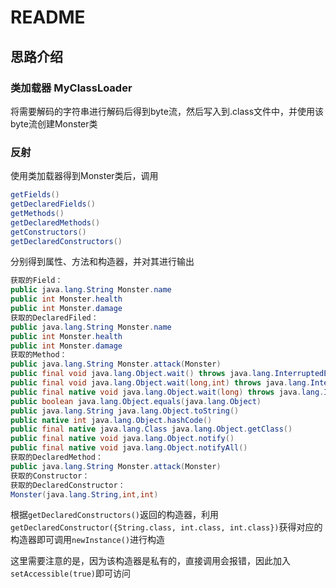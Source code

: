 # README

## 思路介绍

### 类加载器 MyClassLoader

将需要解码的字符串进行解码后得到byte流，然后写入到.class文件中，并使用该byte流创建Monster类

### 反射

使用类加载器得到Monster类后，调用

```java
getFields()
getDeclaredFields()
getMethods()
getDeclaredMethods()
getConstructors()
getDeclaredConstructors()
```

分别得到属性、方法和构造器，并对其进行输出

```java
获取的Field：
public java.lang.String Monster.name
public int Monster.health
public int Monster.damage
获取的DeclaredFiled：
public java.lang.String Monster.name
public int Monster.health
public int Monster.damage
获取的Method：
public java.lang.String Monster.attack(Monster)
public final void java.lang.Object.wait() throws java.lang.InterruptedException
public final void java.lang.Object.wait(long,int) throws java.lang.InterruptedException
public final native void java.lang.Object.wait(long) throws java.lang.InterruptedException
public boolean java.lang.Object.equals(java.lang.Object)
public java.lang.String java.lang.Object.toString()
public native int java.lang.Object.hashCode()
public final native java.lang.Class java.lang.Object.getClass()
public final native void java.lang.Object.notify()
public final native void java.lang.Object.notifyAll()
获取的DeclaredMethod：
public java.lang.String Monster.attack(Monster)
获取的Constructor：
获取的DeclaredConstructor：
Monster(java.lang.String,int,int)
```

根据`getDeclaredConstructors()`返回的构造器，利用`getDeclaredConstructor({String.class, int.class, int.class})`获得对应的构造器即可调用`newInstance()`进行构造

这里需要注意的是，因为该构造器是私有的，直接调用会报错，因此加入`setAccessible(true)`即可访问
